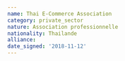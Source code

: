 ```yaml
---
name: Thai E-Commerce Association  
category: private_sector
nature: Association professionnelle 
nationality: Thailande
alliance: 
date_signed: '2018-11-12'
---
```

    